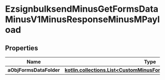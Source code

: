 
# EzsignbulksendMinusGetFormsDataMinusV1MinusResponseMinusMPayload

## Properties
Name | Type | Description | Notes
------------ | ------------- | ------------- | -------------
**aObjFormsDataFolder** | [**kotlin.collections.List&lt;CustomMinusFormsDataFolderMinusResponse&gt;**](CustomMinusFormsDataFolderMinusResponse.md) |  | 



